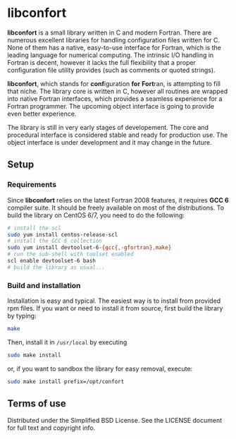 # libconfort

**libconfort** is a small library written in C and modern Fortran. There are numerous excellent libraries for handling configuration files written for C. None of them has a native, easy-to-use interface for Fortran, which is the leading language for numerical computing. The intrinsic I/O handling in Fortran is decent, however it lacks the full flexibility that a proper configuration file utility provides (such as comments or quoted strings).

**libconfort**, which stands for **conf**iguration **for** **Fort**ran, is attempting to fill that niche. The library core is written in C, however all routines are wrapped into native Fortran interfaces, which provides a seamless experience for a Fortran programmer. The upcoming object interface is going to provide even better experience.

The library is still in very early stages of developement. The core and procedural interface is considered stable and ready for production use. The object interface is under development and it may change in the future.

## Setup

### Requirements

Since **libconfort** relies on the latest Fortran 2008 features, it requires **GCC 6** compiler suite. It should be freely available on most of the distributions. To build the library on CentOS 6/7, you need to do the following:
```sh
# install the scl
sudo yum install centos-release-scl
# install the GCC 6 collection
sudo yum install devtoolset-6-{gcc{,-gfortran},make}
# run the sub-shell with toolset enabled
scl enable devtoolset-6 bash
# build the library as usual...
```

### Build and installation

Installation is easy and typical. The easiest way is to install from provided rpm files. If you want or need to install it from source, first build the library by typing:
```sh
make
```
Then, install it in ``/usr/local`` by executing
```sh
sudo make install
```
or, if you want to sandbox the library for easy removal, execute:
```sh
sudo make install prefix=/opt/confort
```

## Terms of use

Distributed under the Simplified BSD License. See the LICENSE document for full text and copyright info.
